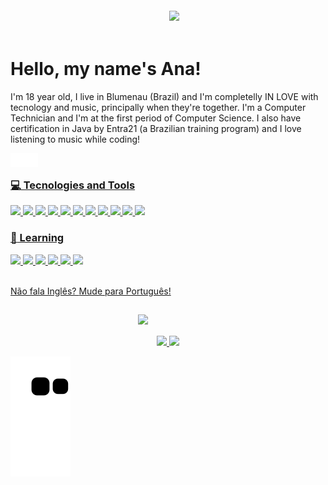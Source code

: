 <!-- My Avatoon image 1 -->
<img align="right" width="250px" style="margin-top:-20px" src="https://i.ibb.co/M6kk6VD/avatoon-1-1.png">
<br>

<!-- Greetings and tiny description about me -->
# Hello, my name's Ana!
I'm 18 year old, I live in Blumenau (Brazil) and I'm completelly IN LOVE with tecnology and music, principally when they're together. I'm a Computer Technician and I'm at the first period of Computer Science. I also have certification in Java by Entra21 (a Brazilian training program) and I love listening to music while coding!

<!-- My social medias -->
<div>
	<!-- LinkedIn -->
	<a href="https://www.linkedin.com/in/ana-julia-da-cunha" target="_blank"><img align="left" alt="LinkedIn" width="22px" src="https://github.com/Aakarsh-B/trying-repos/blob/master/linkedin.svg" />
	<!-- Twitter -->
	<a href="https://twitter.com/cunhanai4" target="_blank"><img align="left" alt="Twitter" width="22px" src="https://github.com/Aakarsh-B/trying-repos/blob/master/twitter.svg" />
</div>
<br>
	
<!-- Programming languages, tecnologies and tools I know -->
### :computer: Tecnologies and Tools
<div>
	<!-- Java (Language) -->
	<img src="https://cdn.jsdelivr.net/gh/devicons/devicon/icons/java/java-original.svg" widht="40" height="40"/>
	<!-- Python (Language) -->
	<img src="https://cdn.jsdelivr.net/gh/devicons/devicon/icons/python/python-original.svg" widht="40" height="40"/>
	<!-- Javascript (Language) -->
	<img src="https://cdn.jsdelivr.net/gh/devicons/devicon/icons/javascript/javascript-original.svg" widht="40" height="40"/>
	<!-- HTML5 (Mark Language) -->
	<img src="https://cdn.jsdelivr.net/gh/devicons/devicon/icons/html5/html5-original.svg" widht="40" height="40"/>
	<!-- Git -->
	<img src="https://cdn.jsdelivr.net/gh/devicons/devicon/icons/git/git-original.svg" widht="40" height="40"/>
	<!-- Spring (with Java) -->
	<img src="https://cdn.jsdelivr.net/gh/devicons/devicon/icons/spring/spring-original.svg" widht="40" height="40"/>
	<!-- MySQL (Database) -->
	<img src="https://cdn.jsdelivr.net/gh/devicons/devicon/icons/mysql/mysql-original.svg" widht="40" height="40"/>
	<!-- PostgreSQL (Database) -->
	<img src="https://cdn.jsdelivr.net/gh/devicons/devicon/icons/postgresql/postgresql-original.svg" widht="40" height="40"/>
	<!-- Selenium (QA) -->
	<img src="https://cdn.jsdelivr.net/gh/devicons/devicon/icons/selenium/selenium-original.svg" widht="40" height="40"/>
	<!-- Bootstrap (style) -->
	<img src="https://cdn.jsdelivr.net/gh/devicons/devicon/icons/bootstrap/bootstrap-plain.svg" widht="40" height="40"/>
	<!-- C# (Language) -->
	<img src="https://cdn.jsdelivr.net/gh/devicons/devicon/icons/csharp/csharp-original.svg" widht="40" height="40" />
</div>

<!-- Languages and tools I'm learning -->
### :iphone: Learning
<div> 
	<!-- Pandas (Python library)-->
	<img src="https://cdn.jsdelivr.net/gh/devicons/devicon/icons/pandas/pandas-original.svg" widht="40" height="40"/>
	<!-- CSS3 (style) -->
	<img src="https://cdn.jsdelivr.net/gh/devicons/devicon/icons/css3/css3-original.svg" widht="40" height="40"/>
	<!-- React / React Native (Language) -->
	<img src="https://cdn.jsdelivr.net/gh/devicons/devicon/icons/react/react-original.svg" widht="40" height="40"/>
	<!-- Flutter (from Dart Language) -->
	<img src="https://cdn.jsdelivr.net/gh/devicons/devicon/icons/flutter/flutter-original.svg" widht="40" height="40"/>
	<!-- .NET (language) -->
	<img src="https://cdn.jsdelivr.net/gh/devicons/devicon/icons/dotnetcore/dotnetcore-original.svg" widht="40" height="40"/>
	<!-- Markdown -->
    	<img src="https://cdn.jsdelivr.net/gh/devicons/devicon/icons/markdown/markdown-original.svg" widht="40" height="40"/>
	
</div>
<br>

<!-- Change to Portuguese -->
<p>Não fala Inglês? <a href="https://github.com/cunhanai/cunhanai/blob/main/README-pt.md">Mude para Português!</a></p>

<!-- My Avatoon image 2 -->
##
<img width="300px" align="right" src="https://i.ibb.co/xqw0szv/avatoon-2.png">
<br><br>
<!-- My GitHub stats -->
<div align="center">
<a href="https://github.com/cunhanai">
	<!-- Most Used Languages -->
	<img height="180em" src="https://github-readme-stats-git-masterrstaa-rickstaa.vercel.app/api/top-langs/?username=cunhanai&layout=compact&langs_count=7&theme=dracula&count_private=true"/>
	<!-- Stats -->
	<img height="180em" src="https://github-readme-stats-git-masterrstaa-rickstaa.vercel.app/api?username=cunhanai&show_icons=true&theme=dracula&include_all_commits=true&count_private=true"/>
</div>

<!-- Snake commit animation -->
![Snake animation](https://github.com/cunhanai/cunhanai/blob/output/github-contribution-grid-snake.svg)
